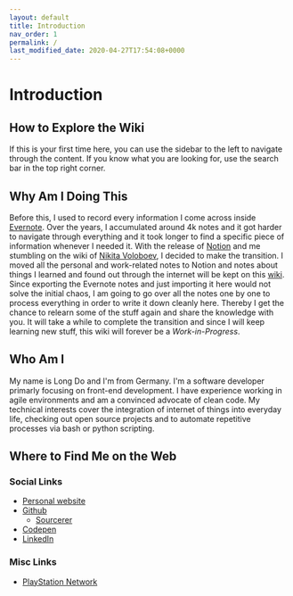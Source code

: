 ```yaml
---
layout: default
title: Introduction
nav_order: 1
permalink: /
last_modified_date: 2020-04-27T17:54:08+0000
---
```


# Introduction

## How to Explore the Wiki

If this is your first time here, you can use the sidebar to the left to navigate through the content. If you know what you are looking for, use the search bar in the top right corner.

## Why Am I Doing This

Before this, I used to record every information I come across inside [Evernote](https://evernote.com/). Over the years, I accumulated around 4k notes and it got harder to navigate through everything and it took longer to find a specific piece of information whenever I needed it. With the release of [Notion](https://www.notion.so/) and me stumbling on the wiki of [Nikita Voloboev](https://wiki.nikitavoloboev.xyz/), I decided to make the transition. I moved all the personal and work-related notes to Notion and notes about things I learned and found out through the internet will be kept on this [wiki](https://longpdo.gitbook.io/wiki/). Since exporting the Evernote notes and just importing it here would not solve the initial chaos, I am going to go over all the notes one by one to process everything in order to write it down cleanly here. Thereby I get the chance to relearn some of the stuff again and share the knowledge with you. It will take a while to complete the transition and since I will keep learning new stuff, this wiki will forever be a *Work-in-Progress*.

## Who Am I

My name is Long Do and I'm from Germany. I'm a software developer primarly focusing on front-end development. I have experience working in agile environments and am a convinced advocate of clean code. My technical interests cover the integration of internet of things into everyday life, checking out open source projects and to automate repetitive processes via bash or python scripting.

## Where to Find Me on the Web

### Social Links

* [Personal website](https://longpdo.github.io/)
* [Github](https://github.com/longpdo)
  * [Sourcerer](https://sourcerer.io/longpdo)
* [Codepen](https://codepen.io/longpdo)
* [LinkedIn](https://www.linkedin.com/in/longpdo/)

### Misc Links

* [PlayStation Network](https://psnprofiles.com/ryuu_do)

